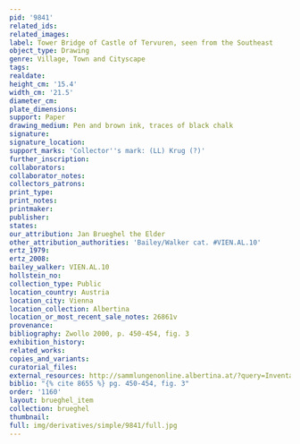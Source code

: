 ```yaml
---
pid: '9841'
related_ids: 
related_images: 
label: Tower Bridge of Castle of Tervuren, seen from the Southeast
object_type: Drawing
genre: Village, Town and Cityscape
tags: 
realdate: 
height_cm: '15.4'
width_cm: '21.5'
diameter_cm: 
plate_dimensions: 
support: Paper
drawing_medium: Pen and brown ink, traces of black chalk
signature: 
signature_location: 
support_marks: 'Collector''s mark: (LL) Krug (?)'
further_inscription: 
collaborators: 
collaborator_notes: 
collectors_patrons: 
print_type: 
print_notes: 
printmaker: 
publisher: 
states: 
our_attribution: Jan Brueghel the Elder
other_attribution_authorities: 'Bailey/Walker cat. #VIEN.AL.10'
ertz_1979: 
ertz_2008: 
bailey_walker: VIEN.AL.10
hollstein_no: 
collection_type: Public
location_country: Austria
location_city: Vienna
location_collection: Albertina
location_or_most_recent_sale_notes: 26861v
provenance: 
bibliography: Zwollo 2000, p. 450-454, fig. 3
exhibition_history: 
related_works: 
copies_and_variants: 
curatorial_files: 
external_resources: http://sammlungenonline.albertina.at/?query=Inventarnummer%3D%5B26861v%5D&showtype=record
biblio: "{% cite 8655 %} pg. 450-454, fig. 3"
order: '1160'
layout: brueghel_item
collection: brueghel
thumbnail: 
full: img/derivatives/simple/9841/full.jpg
---
```

